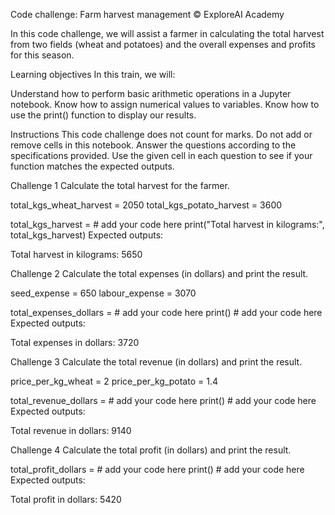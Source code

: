 Code challenge: Farm harvest management
© ExploreAI Academy

In this code challenge, we will assist a farmer in calculating the total harvest from two fields (wheat and potatoes) and the overall expenses and profits for this season.

Learning objectives
In this train, we will:

Understand how to perform basic arithmetic operations in a Jupyter notebook.
Know how to assign numerical values to variables.
Know how to use the print() function to display our results.

Instructions
This code challenge does not count for marks.
Do not add or remove cells in this notebook.
Answer the questions according to the specifications provided.
Use the given cell in each question to see if your function matches the expected outputs.

Challenge 1
Calculate the total harvest for the farmer.

total_kgs_wheat_harvest = 2050
total_kgs_potato_harvest = 3600

total_kgs_harvest = # add your code here
print("Total harvest in kilograms:", total_kgs_harvest)
Expected outputs:

Total harvest in kilograms: 5650

Challenge 2
Calculate the total expenses (in dollars) and print the result.

seed_expense = 650
labour_expense = 3070

total_expenses_dollars = # add your code here
print() # add your code here
Expected outputs:

Total expenses in dollars: 3720

Challenge 3
Calculate the total revenue (in dollars) and print the result.

price_per_kg_wheat = 2
price_per_kg_potato = 1.4

total_revenue_dollars = # add your code here
print() # add your code here
Expected outputs:

Total revenue in dollars: 9140

Challenge 4
Calculate the total profit (in dollars) and print the result.

total_profit_dollars = # add your code here
print() # add your code here
Expected outputs:

Total profit in dollars: 5420
